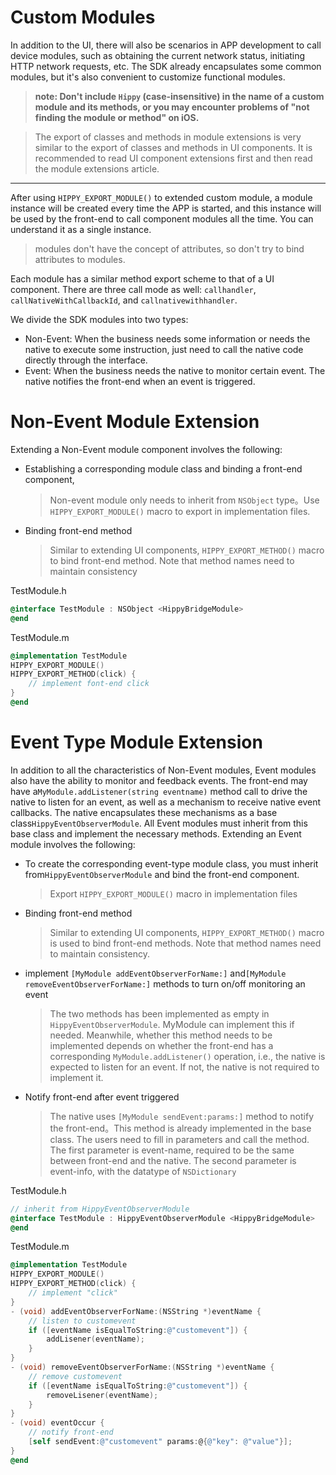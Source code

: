 # Custom Modules

In addition to the UI, there will also be scenarios in APP development to call device modules, such as obtaining the current network status, initiating HTTP network requests, etc. The SDK already encapsulates some common modules, but it's also convenient to customize functional modules.

> **note: Don't include `Hippy` (case-insensitive) in the name of a custom module and its methods, or you may encounter problems of "not finding the module or method" on iOS.**

>The export of classes and methods in module extensions is very similar to the export of classes and methods in UI components. It is recommended to read UI component extensions first and then read the module extensions article.

---

After using `HIPPY_EXPORT_MODULE()`  to extended custom module, a module instance will be created every time the APP is started, and this instance will be used by the front-end to call component modules all the time. You can understand it as a single instance.
>modules don't have the concept of attributes, so don't try to bind attributes to modules.

Each module has a similar method export scheme to that of a UI component. There are three call mode as well: `callhandler`, `callNativeWithCallbackId`, and `callnativewithhandler`.

We divide the SDK modules into two types:

* Non-Event: When the business needs some information or needs the native to execute some instruction, just need to call the native code directly through the interface.
* Event: When the business needs the native to monitor certain event. The native notifies the front-end when an event is triggered.

# Non-Event Module Extension

Extending a Non-Event module component involves the following:

* Establishing a corresponding module class and binding a front-end component,
    >Non-event module only needs to inherit from `NSObject` type。Use `HIPPY_EXPORT_MODULE()` macro to export in implementation files.
* Binding front-end method
    >Similar to extending UI components, `HIPPY_EXPORT_METHOD()` macro to bind front-end method. Note that method names need to maintain consistency

TestModule.h

```objectivec
@interface TestModule : NSObject <HippyBridgeModule>
@end
```

TestModule.m

``` objectivec
@implementation TestModule
HIPPY_EXPORT_MODULE()
HIPPY_EXPORT_METHOD(click) {
    // implement font-end click
}
@end
```

# Event Type Module Extension

In addition to all the characteristics of Non-Event modules, Event modules also have the ability to monitor and feedback events. The front-end may have a`MyModule.addListener(string eventname)` method call to drive the native to listen for an event, as well as a mechanism to receive native event callbacks. The native encapsulates these mechanisms as a base class`HippyEventObserverModule`. All Event modules must inherit from this base class and implement the necessary methods.
Extending an Event module involves the following:

* To create the corresponding event-type module class, you must inherit from`HippyEventObserverModule` and bind the front-end component.
    >Export `HIPPY_EXPORT_MODULE()` macro in implementation files
* Binding front-end method

    >Similar to extending UI components, `HIPPY_EXPORT_METHOD()` macro is used to bind front-end methods. Note that method names need to maintain consistency.

* implement `[MyModule addEventObserverForName:]` and`[MyModule removeEventObserverForName:]` methods to turn on/off monitoring an event

    >The two methods has been implemented as empty in `HippyEventObserverModule`. MyModule can implement this if needed. Meanwhile, whether this method needs to be implemented depends on whether the front-end has a corresponding `MyModule.addListener()` operation, i.e., the native is expected to listen for an event. If not, the native is not required to implement it.

* Notify front-end after event triggered

    >The native uses `[MyModule sendEvent:params:]` method to notify the front-end。This method is already implemented in the base class. The users need to fill in parameters and call the method.
    >The first parameter is event-name, required to be the same between front-end and the native.
    >The second parameter is event-info, with the datatype of `NSDictionary`

TestModule.h

``` objectivec
// inherit from HippyEventObserverModule
@interface TestModule : HippyEventObserverModule <HippyBridgeModule>
@end
```

TestModule.m

``` objectivec
@implementation TestModule
HIPPY_EXPORT_MODULE()
HIPPY_EXPORT_METHOD(click) {
    // implement "click"
}
- (void) addEventObserverForName:(NSString *)eventName {
    // listen to customevent
    if ([eventName isEqualToString:@"customevent"]) {
        addLisener(eventName);
    }
}
- (void) removeEventObserverForName:(NSString *)eventName {
    // remove customevent
    if ([eventName isEqualToString:@"customevent"]) {
        removeLisener(eventName);
    }
}
- (void) eventOccur {
    // notify front-end
    [self sendEvent:@"customevent" params:@{@"key": @"value"}];
}
@end
```
